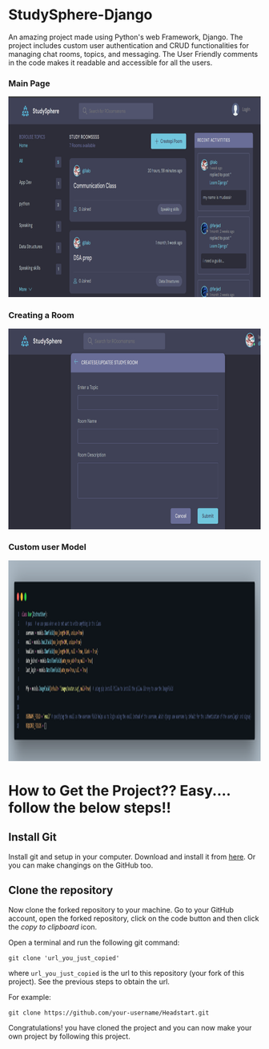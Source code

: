 # StudySphere-Django
An amazing project made using Python's web Framework, Django.
The project includes custom user authentication and CRUD functionalities for managing chat rooms, topics, and messaging. The User Friendly comments in the code makes it readable and accessible for all the users.

<h3>Main Page</h3>
 <img src="Snapshots/mainWindow.png" alt="MainWindow-of-application" title="StudySphere Logo" width= "600" height= "400">
 
<h3>Creating a Room</h3>
 <img src="Snapshots/CreateRoom.png" alt="create-room-window" title="StudySphere Logo" width= "600" height= "400">
 
<h3>Custom user Model</h3>
 <img src="Snapshots/code.png" alt="customusermodel" title="StudySphere Logo" width= "auto" height= "400">

 
<h1>How to Get the Project?? Easy.... follow the below steps!!</h1>

## Install Git
Install git and setup in your computer. Download and install it from [here](https://git-scm.com/downloads).
Or you can make changings on the GitHub too.

## Clone the repository

Now clone the forked repository to your machine. Go to your GitHub account, open the forked repository, click on the code button and then click the _copy to clipboard_ icon.

Open a terminal and run the following git command:

```
git clone 'url_you_just_copied'
```
where `url_you_just_copied` is the url to this repository (your fork of this project). See the previous steps to obtain the url.

For example:

```
git clone https://github.com/your-username/Headstart.git
```

Congratulations! you have cloned the project and you can now make your own project by following this project.






